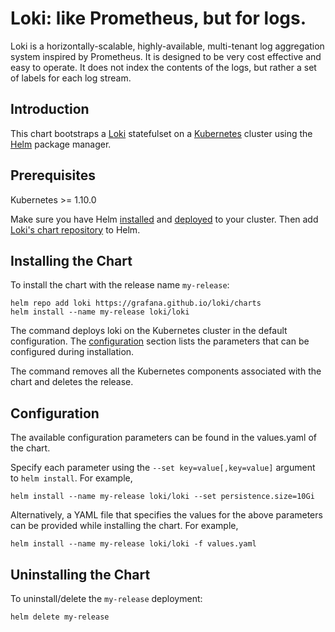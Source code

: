 
# Loki: like Prometheus, but for logs.

Loki is a horizontally-scalable, highly-available, multi-tenant log aggregation system inspired by Prometheus. It is designed to be very cost effective and easy to operate. It does not index the contents of the logs, but rather a set of labels for each log stream.

## Introduction

This chart bootstraps a [Loki](https://grafana.com/oss/loki) statefulset on a [Kubernetes](http://kubernetes.io) cluster using the [Helm](https://helm.sh) package manager.

## Prerequisites

Kubernetes >= 1.10.0

Make sure you have Helm [installed](https://helm.sh/docs/using_helm/#installing-helm) and [deployed](https://helm.sh/docs/using_helm/#installing-tiller) to your cluster. Then add [Loki's chart repository](https://github.com/grafana/loki/tree/master/production/helm/loki) to Helm.

## Installing the Chart

To install the chart with the release name `my-release`:

```console
helm repo add loki https://grafana.github.io/loki/charts 
helm install --name my-release loki/loki
```

The command deploys loki on the Kubernetes cluster in the default configuration. The [configuration](#configuration) section lists the parameters that can be configured during installation.

The command removes all the Kubernetes components associated with the chart and deletes the release.

## Configuration

The available configuration parameters can be found in the values.yaml of the chart.

Specify each parameter using the `--set key=value[,key=value]` argument to `helm install`. For example,

```console
helm install --name my-release loki/loki --set persistence.size=10Gi
```

Alternatively, a YAML file that specifies the values for the above parameters can be provided while installing the chart. For example,

```console
helm install --name my-release loki/loki -f values.yaml
```

## Uninstalling the Chart

To uninstall/delete the `my-release` deployment:

```console
helm delete my-release
```